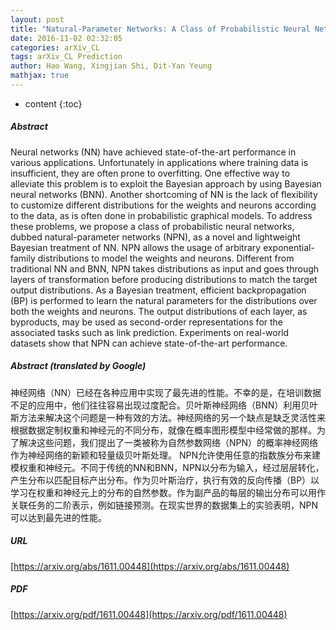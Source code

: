 ```yaml
---
layout: post
title: "Natural-Parameter Networks: A Class of Probabilistic Neural Networks"
date: 2016-11-02 02:32:05
categories: arXiv_CL
tags: arXiv_CL Prediction
author: Hao Wang, Xingjian Shi, Dit-Yan Yeung
mathjax: true
---
```


* content
{:toc}

##### Abstract
Neural networks (NN) have achieved state-of-the-art performance in various applications. Unfortunately in applications where training data is insufficient, they are often prone to overfitting. One effective way to alleviate this problem is to exploit the Bayesian approach by using Bayesian neural networks (BNN). Another shortcoming of NN is the lack of flexibility to customize different distributions for the weights and neurons according to the data, as is often done in probabilistic graphical models. To address these problems, we propose a class of probabilistic neural networks, dubbed natural-parameter networks (NPN), as a novel and lightweight Bayesian treatment of NN. NPN allows the usage of arbitrary exponential-family distributions to model the weights and neurons. Different from traditional NN and BNN, NPN takes distributions as input and goes through layers of transformation before producing distributions to match the target output distributions. As a Bayesian treatment, efficient backpropagation (BP) is performed to learn the natural parameters for the distributions over both the weights and neurons. The output distributions of each layer, as byproducts, may be used as second-order representations for the associated tasks such as link prediction. Experiments on real-world datasets show that NPN can achieve state-of-the-art performance.

##### Abstract (translated by Google)
神经网络（NN）已经在各种应用中实现了最先进的性能。不幸的是，在培训数据不足的应用中，他们往往容易出现过度配合。贝叶斯神经网络（BNN）利用贝叶斯方法来解决这个问题是一种有效的方法。神经网络的另一个缺点是缺乏灵活性来根据数据定制权重和神经元的不同分布，就像在概率图形模型中经常做的那样。为了解决这些问题，我们提出了一类被称为自然参数网络（NPN）的概率神经网络作为神经网络的新颖和轻量级贝叶斯处理。 NPN允许使用任意的指数族分布来建模权重和神经元。不同于传统的NN和BNN，NPN以分布为输入，经过层层转化，产生分布以匹配目标产出分布。作为贝叶斯治疗，执行有效的反向传播（BP）以学习在权重和神经元上的分布的自然参数。作为副产品的每层的输出分布可以用作关联任务的二阶表示，例如链接预测。在现实世界的数据集上的实验表明，NPN可以达到最先进的性能。

##### URL
[https://arxiv.org/abs/1611.00448](https://arxiv.org/abs/1611.00448)

##### PDF
[https://arxiv.org/pdf/1611.00448](https://arxiv.org/pdf/1611.00448)

